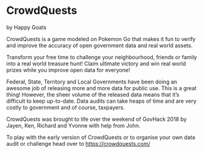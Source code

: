 # CrowdQuests
by Happy Goats

CrowdQuests is a game modeled on Pokemon Go that makes it fun to verify and improve the accuracy of open government data and real world assets.

Transform your free time to challenge your neighbourhood, friends or family into a real world treasure hunt! Claim ultimate victory and win real world prizes while you improve open data for everyone!

Federal, State, Territory and Local Governments have been doing an awesome job of releasing more and more data for public use. This is a great thing! However, the sheer volume of the released data means that it’s difficult to keep up-to-date. Data audits can take heaps of time and are very costly to government and of course, taxpayers.

CrowdQuests was brought to life over the weekend of GovHack 2018 by Jayen, Ken, Richard and Yvonne with help from John.

To play with the early version of CrowdQuests or to organise your own data audit or challenge head over to https://crowdquests.com/

